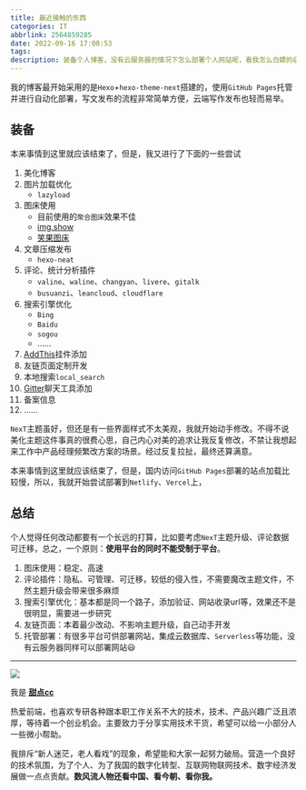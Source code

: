 ```yaml
---
title: 最近接触的东西
categories: IT
abbrlink: 2564859285
date: 2022-09-16 17:08:53
tags:
description: 装备个人博客，没有云服务器的情况下怎么部署个人网站呢，看我怎么白嫖的😄
---
```


我的博客最开始采用的是`Hexo`+`hexo-theme-next`搭建的，使用`GitHub Pages`托管并进行自动化部署，写文发布的流程非常简单方便，云端写作发布也轻而易举。

## 装备

本来事情到这里就应该结束了，但是，我又进行了下面的一些尝试

1. 美化博客
2. 图片加载优化
   - `lazyload`
3. 图床使用
   - 目前使用的`聚合图床`效果不佳
   - [img.show](https://img.show/)
   - [笑果图床](https://imagelol.com/)
4. 文章压缩发布
   - `hexo-neat`
5. 评论、统计分析插件
   - `valine`、`waline`、`changyan`、`livere`、`gitalk`
   - `busuanzi`、`leancloud`、`cloudflare`
6. 搜索引擎优化
   - `Bing`
   - `Baidu`
   - `sogou`
   - ......
7. [AddThis](https://www.addthis.com/)挂件添加
8. 友链页面定制开发
9. 本地搜索`local_search`
10. [Gitter](https://gitter.im/)聊天工具添加
11. 备案信息
12. ......


`NexT`主题虽好，但还是有一些界面样式不太美观，我就开始动手修改。不得不说美化主题这件事真的很费心思，自己内心对美的追求让我反复修改，不禁让我想起来工作中产品经理频繁改方案的场景。经过反复拉扯，最终还算满意。

本来事情到这里就应该结束了，但是，国内访问`GitHub Pages`部署的站点加载比较慢，所以，我就开始尝试部署到`Netlify`、`Vercel`上，

## 总结

个人觉得任何改动都要有一个长远的打算，比如要考虑`NexT`主题升级、评论数据可迁移，总之，一个原则：**使用平台的同时不能受制于平台**。

1. 图床使用：稳定、高速
2. 评论插件：隐私、可管理、可迁移，较低的侵入性，不需要魔改主题文件，不然主题升级会带来很多麻烦
3. 搜索引擎优化：基本都是同一个路子，添加验证、网站收录url等，效果还不是很明显，需要进一步研究
4. 友链页面：本着最少改动、不影响主题升级，自己动手开发
5. 托管部署：有很多平台可供部署网站，集成云数据库、`Serverless`等功能，没有云服务器同样可以部署网站😃

---

![](https://cdn.jsdelivr.net/gh/all-smile/nav@1.0.7/static/images/wind_girl.webp)


我是 [**甜点cc**](https://home.i-xiao.space/)

热爱前端，也喜欢专研各种跟本职工作关系不大的技术，技术、产品兴趣广泛且浓厚，等待着一个创业机会。主要致力于分享实用技术干货，希望可以给一小部分人一些微小帮助。

我排斥“新人迷茫，老人看戏”的现象，希望能和大家一起努力破局。营造一个良好的技术氛围，为了个人、为了我国的数字化转型、互联网物联网技术、数字经济发展做一点点贡献。**数风流人物还看中国、看今朝、看你我。**